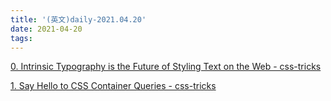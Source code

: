 ```yaml
---
title: '(英文)daily-2021.04.20'
date: 2021-04-20
tags:
---
```


[0. Intrinsic Typography is the Future of Styling Text on the Web - css-tricks](https://css-tricks.com/intrinsic-typography-is-the-future-of-styling-text-on-the-web/)

[1. Say Hello to CSS Container Queries - css-tricks](https://ishadeed.com/article/say-hello-to-css-container-queries/)